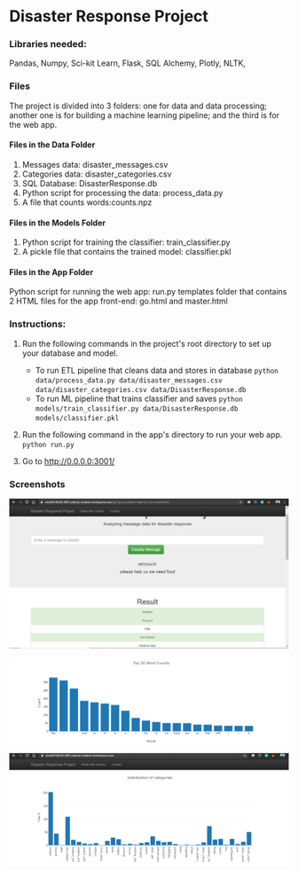 # Disaster Response  Project

 ### Libraries needed:

Pandas,
Numpy,
Sci-kit Learn,
Flask,
SQL Alchemy,
Plotly,
NLTK,


### Files
The project is divided into 3 folders: one for data and data processing; another one is for building a machine learning pipeline; and the third is for the web app.

#### Files in the Data Folder
1. Messages data: disaster_messages.csv
2. Categories data: disaster_categories.csv
3. SQL Database: DisasterResponse.db
4. Python script for processing the data: process_data.py
5. A file that counts words:counts.npz
#### Files in the Models Folder

1. Python script for training the classifier: train_classifier.py
2. A pickle file that contains the trained model: classifier.pkl
#### Files in the App Folder
Python script for running the web app: run.py
templates folder that contains 2 HTML files for the app front-end: go.html and master.html

### Instructions:
1. Run the following commands in the project's root directory to set up your database and model.

    - To run ETL pipeline that cleans data and stores in database
        `python data/process_data.py data/disaster_messages.csv data/disaster_categories.csv data/DisasterResponse.db`
    - To run ML pipeline that trains classifier and saves
        `python models/train_classifier.py data/DisasterResponse.db models/classifier.pkl`

2. Run the following command in the app's directory to run your web app.
    `python run.py`

3. Go to http://0.0.0.0:3001/
### Screenshots



![Alt text](https://github.com/GuptaHimanshu15/Disaster-Response-Analysis/blob/master/Screenshot%20(129).png)


![Alt text](https://github.com/GuptaHimanshu15/Disaster-Response-Analysis/blob/master/Screenshot%20(128).png)

![Alt text](https://github.com/GuptaHimanshu15/Disaster-Response-Analysis/blob/master/Screenshot%20(127).png)







